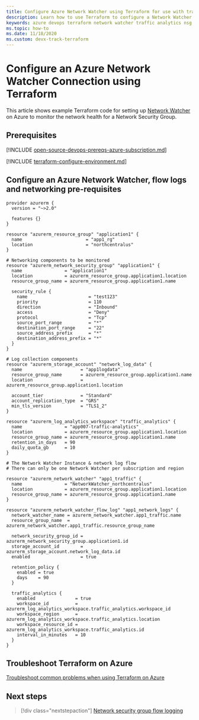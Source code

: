 ```yaml
---
title: Configure Azure Network Watcher using Terraform for use with traffic analytics
description: Learn how to use Terraform to configure a Network Watcher and NSG flow logs in Azure.
keywords: azure devops terraform network watcher traffic analytics nsg
ms.topic: how-to
ms.date: 11/18/2020
ms.custom: devx-track-terraform
---
```


# Configure an Azure Network Watcher Connection using Terraform

This article shows example Terraform code for setting up [Network Watcher](/azure/network-watcher/network-watcher-monitoring-overview) on Azure to monitor the network health for a Network Security Group.

## Prerequisites

[!INCLUDE [open-source-devops-prereqs-azure-subscription.md](../includes/open-source-devops-prereqs-azure-subscription.md)]

[!INCLUDE [terraform-configure-environment.md](includes/terraform-configure-environment.md)]

## Configure an Azure Network Watcher, flow logs and networking pre-requisites 

```hcl
provider azurerm {
  version = "~>2.0"

  features {}
}

resource "azurerm_resource_group" "application1" {
  name                        = "app1_rg"
  location                    = "northcentralus"
}

# Networking components to be monitored
resource "azurerm_network_security_group" "application1" {
  name                = "application1"
  location            = azurerm_resource_group.application1.location
  resource_group_name = azurerm_resource_group.application1.name

  security_rule {
    name                       = "test123"
    priority                   = 110
    direction                  = "Inbound"
    access                     = "Deny"
    protocol                   = "Tcp"
    source_port_range          = "*"
    destination_port_range     = "22"
    source_address_prefix      = "*"
    destination_address_prefix = "*"
  }
}

# Log collection components
resource "azurerm_storage_account" "network_log_data" {
  name                      = "app1logdata"
  resource_group_name       = azurerm_resource_group.application1.name
  location                  = azurerm_resource_group.application1.location

  account_tier              = "Standard"
  account_replication_type  = "GRS"
  min_tls_version           = "TLS1_2"
}

resource "azurerm_log_analytics_workspace" "traffic_analytics" {
  name                = "app007-traffic-analytics"
  location            = azurerm_resource_group.application1.location
  resource_group_name = azurerm_resource_group.application1.name
  retention_in_days   = 90
  daily_quota_gb      = 10
}

# The Network Watcher Instance & network log flow
# There can only be one Network Watcher per subscription and region

resource "azurerm_network_watcher" "app1_traffic" {
  name                = "NetworkWatcher_northcentralus"
  location            = azurerm_resource_group.application1.location
  resource_group_name = azurerm_resource_group.application1.name
}

resource "azurerm_network_watcher_flow_log" "app1_network_logs" {
  network_watcher_name = azurerm_network_watcher.app1_traffic.name
  resource_group_name  = azurerm_network_watcher.app1_traffic.resource_group_name

  network_security_group_id = azurerm_network_security_group.application1.id
  storage_account_id        = azurerm_storage_account.network_log_data.id
  enabled                   = true

  retention_policy {
    enabled = true
    days    = 90
  }

  traffic_analytics {
    enabled               = true
    workspace_id          = azurerm_log_analytics_workspace.traffic_analytics.workspace_id
    workspace_region      = azurerm_log_analytics_workspace.traffic_analytics.location
    workspace_resource_id = azurerm_log_analytics_workspace.traffic_analytics.id
    interval_in_minutes   = 10
  }
}
```

## Troubleshoot Terraform on Azure

[Troubleshoot common problems when using Terraform on Azure](troubleshoot.md)

## Next steps

> [!div class="nextstepaction"] 
> [Network security group flow logging](/azure/network-watcher/network-watcher-nsg-flow-logging-overview)
